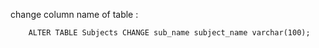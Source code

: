 change column name of table : 

        ALTER TABLE Subjects CHANGE sub_name subject_name varchar(100);
